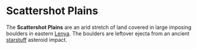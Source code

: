 # Scattershot Plains

The **Scattershot Plains** are an arid stretch of land covered in large imposing boulders in eastern [Lenya](lenya.md). The boulders are leftover ejecta from an ancient [starstuff](../../ch-6-mote-treasures/starstuff.md) asteroid impact.
